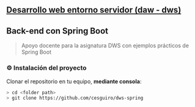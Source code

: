 ## [Desarrollo web entorno servidor (daw - dws)](https://cesguiro.es/doku.php/clase/daw/dws/start)

## Back-end con Spring Boot

> Apoyo docente para la asignatura DWS con ejemplos prácticos de Spring Boot

### :gear: Instalación del proyecto

Clonar el repositorio en tu equipo, **mediante consola**:

```sh
> cd <folder path>
> git clone https://github.com/cesguiro/dws-spring
```